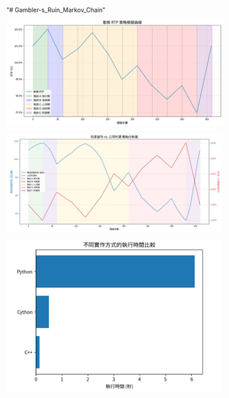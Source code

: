 "# Gambler-s_Ruin_Markov_Chain" 

![RTP](RTP.png)

![RTP Profit](RTP_Profit.png)

![Benchmark](python_cython_c++_mc_benchmark.png)
